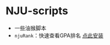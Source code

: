 # NJU-scripts

- 一些油猴脚本
- `njuRank`：快速查看GPA排名 [点此安装](https://greasyfork.org/zh-CN/scripts/500545-%E5%8D%97%E4%BA%AC%E5%A4%A7%E5%AD%A6%E5%BF%AB%E9%80%9F%E6%9F%A5%E7%9C%8Bgpa)
